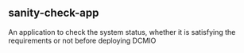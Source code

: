 ## sanity-check-app
An application to check the system status, whether it is satisfying the requirements or not before deploying DCMIO
